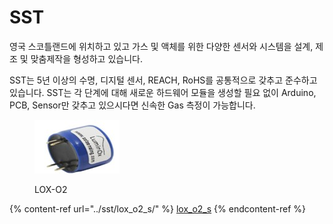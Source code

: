 # SST

영국 스코틀랜드에 위치하고 있고 가스 및 액체를 위한 다양한 센서와 시스템을 설계, 제조 및 맞춤제작을 형성하고 있습니다.

SST는 5년 이상의 수명, 디지털 센서, REACH, RoHS를 공통적으로 갖추고 준수하고 있습니다. SST는 각 단계에 대해 새로운 하드웨어 모듈을 생성할 필요 없이 Arduino, PCB, Sensor만 갖추고 있으시다면 신속한 Gas 측정이 가능합니다.



<figure><img src="../../.gitbook/assets/LOX_O2_main_pic.jpg" alt=""><figcaption><p>LOX-O2</p></figcaption></figure>

{% content-ref url="../sst/lox_o2_s/" %}
[lox\_o2\_s](../sst/lox\_o2\_s/)
{% endcontent-ref %}

